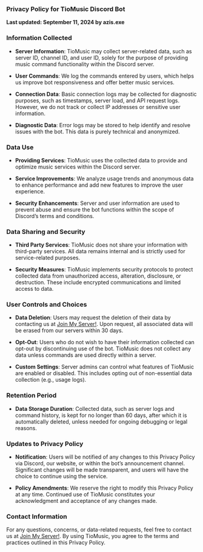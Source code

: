 ### **Privacy Policy for TioMusic Discord Bot**  
**Last updated: September 11, 2024 by azis.exe**

### Information Collected

- **Server Information**: TioMusic may collect server-related data, such as server ID, channel ID, and user ID, solely for the purpose of providing music command functionality within the Discord server.
  
- **User Commands**: We log the commands entered by users, which helps us improve bot responsiveness and offer better music services.
  
- **Connection Data**: Basic connection logs may be collected for diagnostic purposes, such as timestamps, server load, and API request logs. However, we do not track or collect IP addresses or sensitive user information.
  
- **Diagnostic Data**: Error logs may be stored to help identify and resolve issues with the bot. This data is purely technical and anonymized.

### Data Use

- **Providing Services**: TioMusic uses the collected data to provide and optimize music services within the Discord server.

- **Service Improvements**: We analyze usage trends and anonymous data to enhance performance and add new features to improve the user experience.

- **Security Enhancements**: Server and user information are used to prevent abuse and ensure the bot functions within the scope of Discord’s terms and conditions.

### Data Sharing and Security

- **Third Party Services**: TioMusic does not share your information with third-party services. All data remains internal and is strictly used for service-related purposes.
  
- **Security Measures**: TioMusic implements security protocols to protect collected data from unauthorized access, alteration, disclosure, or destruction. These include encrypted communications and limited access to data.

### User Controls and Choices

- **Data Deletion**: Users may request the deletion of their data by contacting us at [Join My Server!](https://discord.com/invite/7a5297fbqp). Upon request, all associated data will be erased from our servers within 30 days.
  
- **Opt-Out**: Users who do not wish to have their information collected can opt-out by discontinuing use of the bot. TioMusic does not collect any data unless commands are used directly within a server.

- **Custom Settings**: Server admins can control what features of TioMusic are enabled or disabled. This includes opting out of non-essential data collection (e.g., usage logs).

### Retention Period

- **Data Storage Duration**: Collected data, such as server logs and command history, is kept for no longer than 60 days, after which it is automatically deleted, unless needed for ongoing debugging or legal reasons.

### Updates to Privacy Policy

- **Notification**: Users will be notified of any changes to this Privacy Policy via Discord, our website, or within the bot’s announcement channel. Significant changes will be made transparent, and users will have the choice to continue using the service.

- **Policy Amendments**: We reserve the right to modify this Privacy Policy at any time. Continued use of TioMusic constitutes your acknowledgment and acceptance of any changes made.

### Contact Information

For any questions, concerns, or data-related requests, feel free to contact us at [Join My Server!](https://discord.com/invite/7a5297fbqp). By using TioMusic, you agree to the terms and practices outlined in this Privacy Policy.
